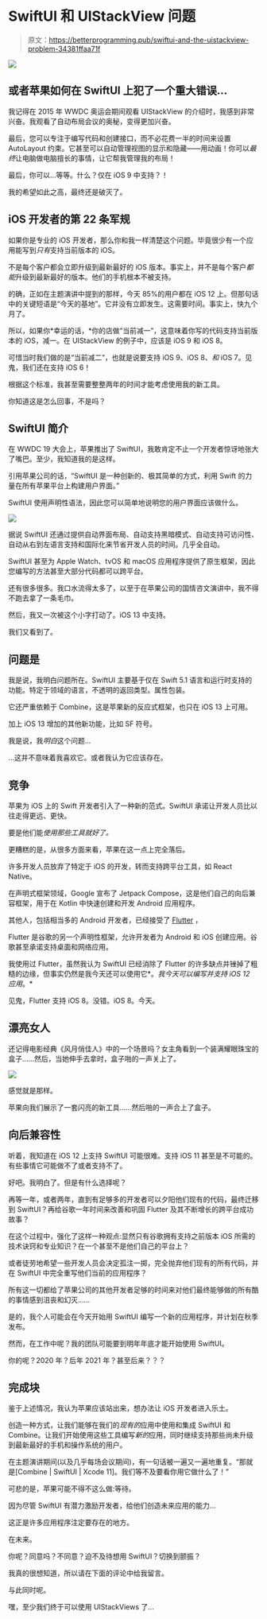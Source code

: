 # SwiftUI 和 UIStackView 问题

> 原文：<https://betterprogramming.pub/swiftui-and-the-uistackview-problem-34381ffaa71f>

![](img/1c29ca36c32a4f5f2abdb2cd7c29c01b.png)

## 或者苹果如何在 SwiftUI 上犯了一个重大错误…

我记得在 2015 年 WWDC 奥运会期间观看 UIStackView 的介绍时，我感到非常兴奋。我观看了自动布局会议的奥秘，变得更加兴奋。

最后，您可以专注于编写代码和创建接口，而不必花费一半的时间来设置 AutoLayout 约束。它甚至可以自动管理视图的显示和隐藏——用动画！你可以*最终*让电脑做电脑擅长的事情，让它帮我管理我的布局！

最后，你可以…等等。什么？仅在 iOS 9 中支持？！

我的希望如此之高，最终还是破灭了。

## iOS 开发者的第 22 条军规

如果你是专业的 iOS 开发者，那么你和我一样清楚这个问题。毕竟很少有一个应用能写到*只有*支持当前版本的 iOS。

不是每个客户都会立即升级到最新最好的 iOS 版本。事实上，并不是每个客户*都能*升级到最新最好的版本。他们的手机根本不被支持。

的确，正如在主题演讲中提到的那样，今天 85%的用户都在 iOS 12 上。但那句话中的关键短语是“今天的基地”。它并没有立即发生。这需要时间。事实上，快九个月了。

所以，如果你*幸运的话，*你的店做“当前减一”，这意味着你写的代码支持当前版本的 iOS，减一。在 UIStackView 的例子中，应该是 iOS 9 和 iOS 8。

可惜当时我们做的是“当前减二”，也就是说要支持 iOS 9、iOS 8、*和* iOS 7。见鬼，我们还在支持 iOS 6！

根据这个标准，我甚至需要整整两年的时间才能考虑使用我的新工具。

你知道这是怎么回事，不是吗？

## SwiftUI 简介

在 WWDC 19 大会上，苹果推出了 SwiftUI，我敢肯定不止一个开发者惊讶地张大了嘴巴。至少，我知道我的是这样。

引用苹果公司的话，“SwiftUI 是一种创新的、极其简单的方式，利用 Swift 的力量在所有苹果平台上构建用户界面。”

SwiftUI 使用声明性语法，因此您可以简单地说明您的用户界面应该做什么。

![](img/3ce2a1d5a7dc11f17b534e978c6fe0eb.png)

据说 SwiftUI 还通过提供自动界面布局、自动支持黑暗模式、自动支持可访问性、自动从右到左语言支持和国际化来节省开发人员的时间。几乎全自动。

SwiftUI 甚至为 Apple Watch、tvOS 和 macOS 应用程序提供了原生框架，因此您编写的方法甚至大部分代码都可以跨平台。

还有很多很多。我口水流得太多了，以至于在苹果公司的国情咨文演讲中，我不得不跑去拿了一条毛巾。

然后，我又一次被这个小字打动了。iOS 13 中支持。

我们又看到了。

## 问题是

我是说，我明白问题所在。SwiftUI 主要基于仅在 Swift 5.1 语言和运行时支持的功能。特定于领域的语言，不透明的返回类型。属性包装。

它还严重依赖于 Combine，这是苹果新的反应式框架，也只在 iOS 13 上可用。

加上 iOS 13 增加的其他新功能，比如 SF 符号。

我是说，我*明白*这个问题…

…这并不意味着我喜欢它。或者我认为它应该存在。

## 竞争

苹果为 iOS 上的 Swift 开发者引入了一种新的范式。SwiftUI 承诺让开发人员比以往走得更远、更快。

要是他们能*使用那些工具就好了。*

更糟糕的是，从很多方面来看，苹果在这一点上完全落后。

许多开发人员放弃了特定于 iOS 的开发，转而支持跨平台工具，如 React Native。

在声明式框架领域，Google 宣布了 Jetpack Compose，这是他们自己的向后兼容框架，用于在 Kotlin 中快速创建和开发 Android 应用程序。

其他人，包括相当多的 Android 开发者，已经接受了 [Flutter](https://flutter.dev/docs/resources/faq) ，

Flutter 是谷歌的另一个声明性框架，允许开发者为 Android 和 iOS 创建应用。谷歌甚至承诺支持桌面和网络应用。

我使用过 Flutter，虽然我认为 SwiftUI 已经消除了 Flutter 的许多缺点并锉掉了粗糙的边缘，但事实仍然是我今天还可以使用它*。*我今天可以编写并支持 iOS 12 应用*。*

见鬼，Flutter 支持 iOS 8。没错。iOS 8。今天。

## 漂亮女人

还记得电影经典《风月俏佳人》中的一个场景吗？女主角看到一个装满耀眼珠宝的盒子……然后，当她伸手去拿时，盒子啪的一声关上了。

![](img/0f142e26f9a2918003983cf110757744.png)

感觉就是那样。

苹果向我们展示了一套闪亮的新工具……然后啪的一声合上了盒子。

## 向后兼容性

听着，我知道在 iOS 12 上支持 SwiftUI 可能很难。支持 iOS 11 甚至是不可能的。有些事情它可能做不了或者支持不了。

好吧。我明白了。但是有什么选择呢？

再等一年，或者两年，直到有足够多的开发者可以夕阳他们现有的代码，最终迁移到 SwiftUI？再给谷歌一年时间来改善和巩固 Flutter 及其不断增长的跨平台成功故事？

在这个过程中，强化了这样一种观点:显然只有谷歌拥有支持之前版本 iOS 所需的技术诀窍和专业知识？在一个甚至不是他们自己的平台上？

或者徒劳地希望一些开发人员会决定孤注一掷，完全抛弃他们现有的所有代码，并在 SwiftUI 中完全重写他们当前的应用程序？

所有这一切都给了苹果公司的其他开发者足够的时间来对他们最终能够做的所有酷的事情感到沮丧和幻灭……

是的，我个人可能会在今天开始用 SwiftUI 编写一个新的应用程序，并计划在秋季发布。

然而，在工作中呢？我的团队可能要到明年年底才能开始使用 SwiftUI。

你的呢？2020 年？后年 2021 年？甚至后来？？？

## 完成块

鉴于上述情况，我认为苹果应该站出来，想办法让 iOS 开发者进入乐土。

创造一种方式，让我们能够在我们的*现有的*应用中使用和集成 SwiftUI 和 Combine。让我们开始使用这些工具编写*新的*应用，同时继续支持那些尚未升级到最新最好的手机和操作系统的用户。

在主题演讲期间(以及几乎每场会议期间)，有一句话被一遍又一遍地重复。“那就是[Combine | SwiftUI | Xcode 11]。我们等不及要看你用它做什么了！”

可悲的是，苹果可能不得不这么做:等待。

因为尽管 SwiftUI 有潜力激励开发者，给他们创造未来应用的能力…

这正是许多应用程序注定要存在的地方。

在未来。

你呢？同意吗？不同意？迫不及待想用 SwiftUI？切换到颤振？

我真的很想知道，所以请在下面的评论中给我留言。

与此同时呢。

嘿，至少我们终于可以使用 UIStackViews 了…